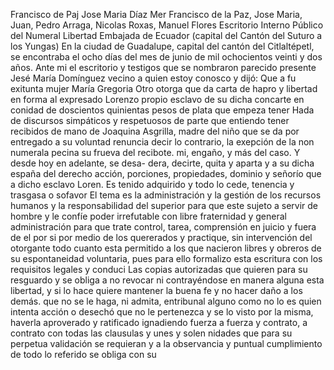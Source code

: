 Francisco de Paj Jose Maria Díaz Mer
Francisco de la Paz, Jose Maria, Juan, Pedro Arraga, Nicolas Roxas, Manuel Flores
Escritorio Interno Público del Numeral
Libertad
Embajada de Ecuador (capital del Cantón del Suturo a los Yungas)
En la ciudad de Guadalupe, capital del cantón del Citlaltépetl, se encontraba el ocho días del mes de junio de mil ochocientos veinti y dos años. Ante mi el escritorio y testigos que se nombraron parecido presente Jesé María Domínguez vecino a quien estoy conosco y dijó: Que a fu
exitunta mujer María Gregoria Otro otorga que da carta de hapro y libertad en forma al expresado Lorenzo propio esclavo de su dicha concarte en conidad de doscientos quinientas pesos de plata que empeza tener
Hada de discursos simpáticos y respetuosos de parte que entiendo tener recibidos de mano de Joaquina Asgrilla, madre del niño que se da por entregado a su voluntad renuncia decir lo contrario, la exepción de la non numerala pecina su frueva del recibote.
mi, engaño, y más del caso. Y desde hoy en adelante, se desa- dera, decirte, quita y aparta y a su dicha españa del derecho acción, porciones, propiedades, dominio y señorío que a dicho esclavo Loren. Es tenido adquirido y todo lo cede, tenencia y trasgasa o sofavor
El tema es la administración y la gestión de los recursos humanos y la responsabilidad del superior para que este sujeto a servir de hombre y le confíe poder irrefutable con libre fraternidad y general administración para que trate control, tarea, comprensión en juicio y fuera de el por si
por medio de los quererados y practique, sin intervención del otorgante todo cuanto esta permitido a los que nacieron libres y obreros de su espontaneidad voluntaria, pues para ello formalizo esta escritura con los requisitos legales y conduci
Las copias autorizadas que quieren para su resguardo y se obliga a no revocar ni contrayéndose en manera alguna esta libertad, y si lo hace quiere mantener la buena fe y no hacer daño a los demás.
que no se le haga, ni admita, entribunal alguno como no lo es quien intenta acción o desechó que no le pertenezca y se lo visto por la misma, haverla aproverado y ratificado ignadiendo fuerza a fuerza y contrato, a contrato con todas las clausulas y unes y solen
nidades que para su perpetua validación se requieran y a la observancia y puntual cumplimiento de todo lo referido se obliga con su